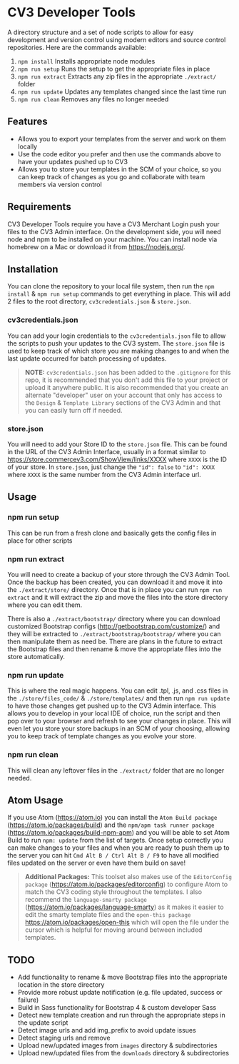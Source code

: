 CV3 Developer Tools
===================

A directory structure and a set of node scripts to allow for easy development and version control using modern editors and source control repositories. Here are the commands available:

1. `npm install` Installs appropriate node modules
2. `npm run setup` Runs the setup to get the appropriate files in place
3. `npm run extract` Extracts any zip files in the appropriate `./extract/` folder
4. `npm run update` Updates any templates changed since the last time run
5. `npm run clean` Removes any files no longer needed

## Features

* Allows you to export your templates from the server and work on them locally
* Use the code editor you prefer and then use the commands above to have your updates pushed up to CV3
* Allows you to store your templates in the SCM of your choice, so you can keep track of changes as you go and collaborate with team members via version control

## Requirements

CV3 Developer Tools require you have a CV3 Merchant Login push your files to the CV3 Admin interface. On the development  side, you will need node and npm to be installed on your machine. You can install node via homebrew on a Mac or download it from https://nodejs.org/.

## Installation

You can clone the repository to your local file system, then run the `npm install` & `npm run setup` commands to get everything in place. This will add 2 files to the root directory, `cv3credentials.json` & `store.json`.

### cv3credentials.json
You can add your login credentials to the `cv3credentials.json` file to allow the scripts to push your updates to the CV3 system. The `store.json` file is used to keep track of which store you are making changes to and when the last update occurred for batch processing of updates.

> **NOTE:** `cv3credentials.json` has been added to the `.gitignore` for this repo, it is recommended that you don't add this file to your project or upload it anywhere public. It is also recommended that you create an alternate "developer" user on your account that only has access to the `Design` & `Template Library` sections of the CV3 Admin and that you can easily turn off if needed.

### store.json
You will need to add your Store ID to the `store.json` file. This can be found in the URL of the CV3 Admin Interface, usually in a format similar to https://store.commercev3.com/ShowView/links/XXXX where `XXXX` is the ID of your store. In `store.json`, just change the `"id": false` to `"id": XXXX` where `XXXX` is the same number from the CV3 Admin interface url.

## Usage

### npm run setup
This can be run from a fresh clone and basically gets the config files in place for other scripts

### npm run extract
You will need to create a backup of your store through the CV3 Admin Tool. Once the backup has been created, you can download it and move it into the `./extract/store/` directory. Once that is in place you can run `npm run extract` and it will extract the zip and move the files into the store directory where you can edit them.

There is also a `./extract/bootstrap/` directory where you can download customized Bootstrap configs (http://getbootstrap.com/customize/) and they will be extracted to `./extract/bootstrap/bootstrap/` where you can then manipulate them as need be. There are plans in the future to extract the Bootstrap files and then rename & move the appropriate files into the store automatically.

### npm run update
This is where the real magic happens. You can edit .tpl, .js, and .css files in the `./store/files_code/` & `./store/templates/` and then run `npm run update` to have those changes get pushed up to the CV3 Admin interface. This allows you to develop in your local IDE of choice, run the script and then pop over to your browser and refresh to see your changes in place. This will even let you store your store backups in an SCM of your choosing, allowing you to keep track of template changes as you evolve your store.

### npm run clean
This will clean any leftover files in the `./extract/` folder that are no longer needed.

## Atom Usage

If you use Atom (https://atom.io) you can install the `Atom Build package` (https://atom.io/packages/build) and the `npm/apm task runner package` (https://atom.io/packages/build-npm-apm) and you will be able to set Atom Build to run `npm: update` from the list of targets. Once setup correctly you can make changes to your files and when you are ready to push them up to the server you can hit `Cmd Alt B / Ctrl Alt B / F9` to have all modified files updated on the server or even have them build on save!

> **Additional Packages:** This toolset also makes use of the `EditorConfig package` (https://atom.io/packages/editorconfig) to configure Atom to match the CV3 coding style throughout the templates. I also recommend the `language-smarty package` (https://atom.io/packages/language-smarty) as it makes it easier to edit the smarty template files and the `open-this package` https://atom.io/packages/open-this which will open the file under the cursor which is helpful for moving around between included templates.

## TODO

* Add functionality to rename & move Bootstrap files into the appropriate location in the store directory
* Provide more robust update notification (e.g. file updated, success or failure)
* Build in Sass functionality for Bootstrap 4 & custom developer Sass
* Detect new template creation and run through the appropriate steps in the update script
* Detect image urls and add img_prefix to avoid update issues
* Detect staging urls and remove
* Upload new/updated images from `images` directory & subdirectories
* Upload new/updated files from the `downloads` directory & subdirectories

